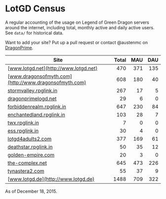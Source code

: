 # LotGD Census
A regular accounting of the usage on Legend of Green Dragon servers around the internet, including total, monthly active and daily active users. See `data/` for historical data.

Want to add your site? Put up a pull request or contact @austenmc on [DragonPrime](http://dragonprime.net).


Site | Total | MAU | DAU
--- | ---:| ---:| ---:
[www.lotgd.net](http://www.lotgd.net)|470|371|135
[www.dragonsofmyth.com](http://www.dragonsofmyth.com)|608|180|40
[stormvalley.rpglink.in](http://stormvalley.rpglink.in)|267|17|5
[dragonprimelogd.net](http://dragonprimelogd.net)|29|6|0
[forbiddenrealm.rpglink.in](http://forbiddenrealm.rpglink.in)|647|230|84
[enchantedland.rpglink.in](http://enchantedland.rpglink.in)|103|28|7
[twx.rpglink.in](http://twx.rpglink.in)|7|0|0
[ess.rpglink.in](http://ess.rpglink.in)|30|4|0
[lotgd4adults2.com](http://lotgd4adults2.com)|377|169|61
[deathstar.rpglink.in](http://deathstar.rpglink.in)|50|35|12
[golden-empire.com](http://golden-empire.com)|20|3|0
[the-complex.net](http://the-complex.net)|645|473|226
[tynastera2.com](http://tynastera2.com)|55|37|9
[www.lotgd.de](http://www.lotgd.de)|1488|709|322

As of December 18, 2015.
